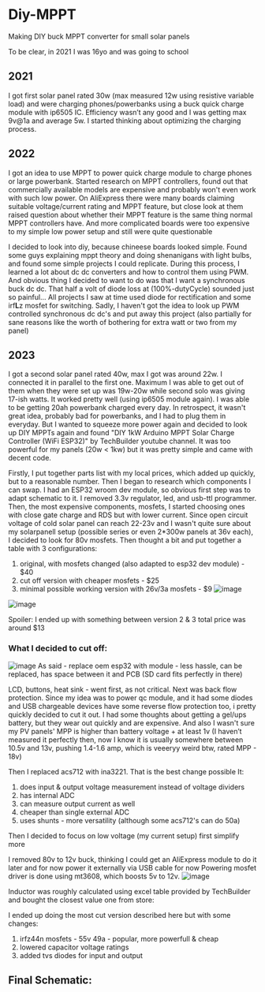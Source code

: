 # Diy-MPPT
Making DIY buck MPPT converter for small solar panels

To be clear, in 2021 I was 16yo and was going to school

## 2021
I got first solar panel rated 30w (max measured 12w using resistive variable load) and were charging phones/powerbanks using a buck quick charge module with ip6505 IC. Efficiency wasn’t any good and I was getting max 9v@1a and average 5w. 
I started thinking about optimizing the charging process. 
## 2022
I got an idea to use MPPT to power quick charge module to charge phones or large powerbank. Started research on MPPT controllers, found out that commercially available models are expensive and probably won't even work with such low power. On AliExpress there were many boards claiming suitable voltage/current rating and MPPT feature, but close look at them raised question about whether their MPPT feature is the same thing normal MPPT controllers have. And more complicated boards were too expensive to my simple low power setup and still were quite questionable

I decided to look into diy, because chineese boards looked simple. Found some guys explaining mppt theory and doing shenanigans with light bulbs, and found some simple projects I could replicate. During this process, I learned a lot about dc dc converters and how to control them using PWM. And obvious thing I decided to want to do was that I want a synchronous buck dc dc. That half a volt of diode loss at (100%-dutyCycle) sounded just so painful... All projects I saw at time used diode for rectification and some irf**L**z mosfet for switching. Sadly, I haven't got the idea to look up PWM controlled synchronous dc dc's and put away this project (also partially for sane reasons like the worth of bothering for extra watt or two from my panel)
## 2023
I got a second solar panel rated 40w, max I got was around 22w. I connected it in parallel to the first one. Maximum I was able to get out of them when they were set up was 19w-20w while second solo was giving 17-ish watts. It worked pretty well (using ip6505 module again). I was able to be getting 20ah powerbank charged every day. In retrospect, it wasn't great idea, probably bad for powerbanks, and I had to plug them in everyday. But I wanted to squeeze more power again and decided to look up DIY MPPTs again and found "DIY 1kW Arduino MPPT Solar Charge Controller (WiFi ESP32)" by TechBuilder youtube channel. It was too powerful for my panels (20w < 1kw) but it was pretty simple and came with decent code.

Firstly, I put together parts list with my local prices, which added up quickly, but to a reasonable number. Then I began to research which components I can swap. I had an ESP32 wroom dev module, so obvious first step was to adapt schematic to it. I removed 3.3v regulator, led, and usb-ttl programmer.
Then, the most expensive components, mosfets, I started choosing ones with close gate charge and RDS but with lower current. Since open circuit voltage of cold solar panel can reach 22-23v and I wasn't quite sure about my solarpanell setup (possible series or even 2*300w panels at 36v each), I decided to look for 80v mosfets. Then thought a bit and put together a table with 3 configurations: 
1. original, with mosfets changed (also adapted to esp32 dev module) - $40
2. cut off version with cheaper mosfets                              - $25
3. minimal possible working version with 26v/3a mosfets              - $9 
![image](https://github.com/user-attachments/assets/23bf1370-0263-41dd-a312-da8e3e217357)

![image](https://github.com/user-attachments/assets/95282b27-9c4d-48c8-9324-8da7c4dbb2d4)

Spoiler: I ended up with something between version 2 & 3 total price was around $13

### What I decided to cut off:
![image](https://github.com/user-attachments/assets/814ceba6-bfcc-47f8-b5b8-621545a31cd9)
As said - replace oem esp32 with module - less hassle, can be replaced, has space between it and PCB (SD card fits perfectly in there)

LCD, buttons, heat sink - went first, as not critical.
Next was back flow protection. Since my idea was to power qc module, and it had some diodes and USB chargeable devices have some reverse flow protection too, i pretty quickly decided to cut it out. I had some thoughts about getting a gel/ups battery, but they wear out quickly and are expensive. And also I wasn't sure my PV panels' MPP is higher than battery voltage + at least 1v (I haven’t measured it perfectly then, now I know it is usually somewhere between 10.5v and 13v, pushing 1.4-1.6 amp, which is veeeryy weird btw, rated MPP - 18v)


Then I replaced acs712 with ina3221. That is the best change possible
It:
1. does input & output voltage measurement instead of voltage dividers
2. has internal ADC
3. can measure output current as well
4. cheaper than single external ADC
5. uses shunts - more versatility (although some acs712's can do 50a)

Then I decided to focus on low voltage (my current setup) first simplify more

I removed 80v to 12v buck, thinking I could get an AliExpress module to do it later and for now power it externally via USB cable for now 
Powering mosfet driver is done using mt3608, which boosts 5v to 12v.
![image](https://github.com/user-attachments/assets/01a238ce-9fa2-4f68-9bf1-c3cabc33ba9d)

Inductor was roughly calculated using excel table provided by TechBuilder and bought the closest value one from store:

I ended up doing the most cut version described here but with some changes:
1. irfz44n mosfets - 55v 49a - popular, more powerfull & cheap
2. lowered capacitor voltage ratings
3. added tvs diodes for input and output

## Final Schematic:
